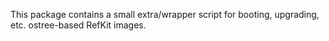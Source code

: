 This package contains a small extra/wrapper script for booting,
upgrading, etc. ostree-based RefKit images.
